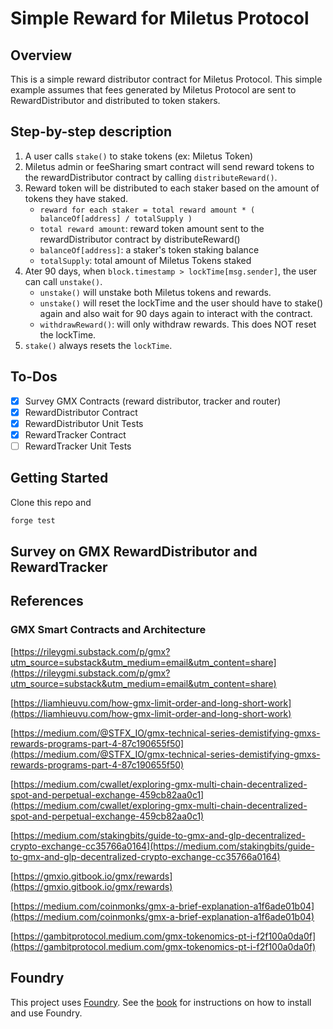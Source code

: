 # Simple Reward for Miletus Protocol

## Overview
This is a simple reward distributor contract for Miletus Protocol. This simple example assumes that fees generated by Miletus Protocol are sent to RewardDistributor and distributed to token stakers.  

## Step-by-step description

1. A user calls `stake()` to stake tokens (ex: Miletus Token)
4. Miletus admin or feeSharing smart contract will send reward tokens to the rewardDistributor contract by calling `distributeReward()`.
5. Reward token will be distributed to each staker based on the amount of tokens they have staked.
    - `reward for each staker = total reward amount * ( balanceOf[address] / totalSupply )`
    - `total reward amount`: reward token amount sent to the rewardDistributor contract by distributeReward()
    - `balanceOf[address]`: a staker's token staking balance
    - `totalSupply`: total amount of Miletus Tokens staked
6. Ater 90 days, when `block.timestamp > lockTime[msg.sender]`, the user can call `unstake()`.
    - `unstake()` will unstake both Miletus tokens and rewards.
    - `unstake()` will reset the lockTime and the user should have to stake() again and also wait for 90 days again to interact with the contract.
    - `withdrawReward()`: will only withdraw rewards. This does NOT reset the lockTime.
7. `stake()` always resets the `lockTime`.

## To-Dos
- [x] Survey GMX Contracts (reward distributor, tracker and router)
- [x] RewardDistributor Contract
- [x] RewardDistributor Unit Tests
- [x] RewardTracker Contract
- [ ] RewardTracker Unit Tests

## Getting Started

Clone this repo and 

```sh
forge test
```

## Survey on GMX RewardDistributor and RewardTracker


## References

### GMX Smart Contracts and Architecture

[https://rileygmi.substack.com/p/gmx?utm_source=substack&utm_medium=email&utm_content=share](https://rileygmi.substack.com/p/gmx?utm_source=substack&utm_medium=email&utm_content=share)

[https://liamhieuvu.com/how-gmx-limit-order-and-long-short-work](https://liamhieuvu.com/how-gmx-limit-order-and-long-short-work)

[https://medium.com/@STFX_IO/gmx-technical-series-demistifying-gmxs-rewards-programs-part-4-87c190655f50](https://medium.com/@STFX_IO/gmx-technical-series-demistifying-gmxs-rewards-programs-part-4-87c190655f50)

[https://medium.com/cwallet/exploring-gmx-multi-chain-decentralized-spot-and-perpetual-exchange-459cb82aa0c1](https://medium.com/cwallet/exploring-gmx-multi-chain-decentralized-spot-and-perpetual-exchange-459cb82aa0c1)

[https://medium.com/stakingbits/guide-to-gmx-and-glp-decentralized-crypto-exchange-cc35766a0164](https://medium.com/stakingbits/guide-to-gmx-and-glp-decentralized-crypto-exchange-cc35766a0164)

[https://gmxio.gitbook.io/gmx/rewards](https://gmxio.gitbook.io/gmx/rewards)

[https://medium.com/coinmonks/gmx-a-brief-explanation-a1f6ade01b04](https://medium.com/coinmonks/gmx-a-brief-explanation-a1f6ade01b04)

[https://gambitprotocol.medium.com/gmx-tokenomics-pt-i-f2f100a0da0f](https://gambitprotocol.medium.com/gmx-tokenomics-pt-i-f2f100a0da0f)


## Foundry

This project uses [Foundry](https://getfoundry.sh). See the [book](https://book.getfoundry.sh/getting-started/installation.html) for instructions on how to install and use Foundry.
